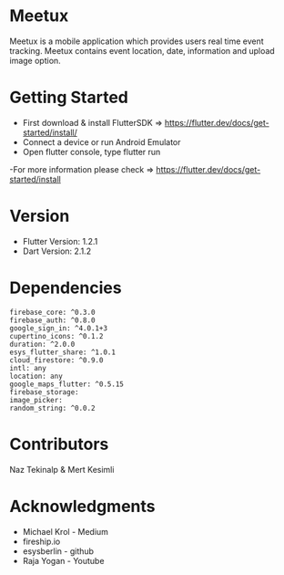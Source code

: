 # Meetux

Meetux is a mobile application which provides users real time event tracking. Meetux contains event location, date, information and upload
image option. 

# Getting Started

- First download & install FlutterSDK => https://flutter.dev/docs/get-started/install/
- Connect a device or run Android Emulator
- Open flutter console, type flutter run

-For more information please check => https://flutter.dev/docs/get-started/install

# Version

- Flutter Version: 1.2.1
- Dart Version: 2.1.2

# Dependencies
```
firebase_core: ^0.3.0
firebase_auth: ^0.8.0
google_sign_in: ^4.0.1+3
cupertino_icons: ^0.1.2
duration: ^2.0.0
esys_flutter_share: ^1.0.1
cloud_firestore: ^0.9.0
intl: any
location: any
google_maps_flutter: ^0.5.15
firebase_storage:
image_picker:
random_string: ^0.0.2
```
# Contributors

Naz Tekinalp & Mert Kesimli

# Acknowledgments

- Michael Krol - Medium
- fireship.io
- esysberlin - github
- Raja Yogan - Youtube

